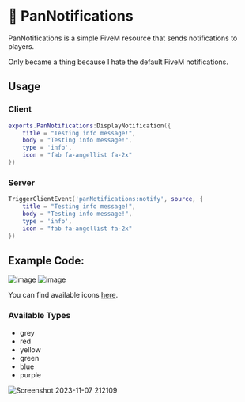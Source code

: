 # 💬 PanNotifications

PanNotifications is a simple FiveM resource that sends notifications to players.

Only became a thing because I hate the default FiveM notifications.

## Usage

### Client

```lua
exports.PanNotifications:DisplayNotification({
    title = "Testing info message!",
    body = "Testing info message!",
    type = 'info',
    icon = "fab fa-angellist fa-2x"
})
```

### Server

```lua
TriggerClientEvent('panNotifications:notify', source, {
    title = "Testing info message!",
    body = "Testing info message!",
    type = 'info',
    icon = "fab fa-angellist fa-2x"
})
```

## Example Code:
![image](https://github.com/Paneedah/PanNotifications/assets/76911089/1f3dabeb-fcf2-42f0-b10c-7e7eb7ffa52f)
![image](https://github.com/Paneedah/PanNotifications/assets/76911089/07353542-7b1a-49ae-acec-f26fa00ba648)

You can find available icons [here](https://fontawesome.com/search?o=r&m=free).

### Available Types
- grey
- red
- yellow
- green
- blue
- purple

![Screenshot 2023-11-07 212109](https://github.com/Paneedah/PanNotifications/assets/76911089/89c2853b-41e1-4b4c-afbc-8cc807491a00)
